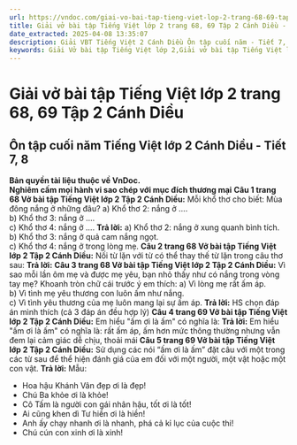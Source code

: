 ```yaml
---
url: https://vndoc.com/giai-vo-bai-tap-tieng-viet-lop-2-trang-68-69-tap-2-canh-dieu-321533
title: Giải vở bài tập Tiếng Việt lớp 2 trang 68, 69 Tập 2 Cánh Diều - VnDoc.com
date_extracted: 2025-04-08 13:35:07
description: Giải VBT Tiếng Việt 2 Cánh Diều Ôn tập cuối năm - Tiết 7, 8 trang 68 được biên soạn nhằm giúp các em HS học tập tốt môn Tiếng Việt lớp 2 Cánh Diều. Mời các bạn tham khảo.
keywords: Giải Vở bài tập Tiếng Việt lớp 2,Giải vở bài tập Tiếng Việt lớp 2 trang 68 Tập 2 Cánh Diều,Giải Ôn tập cuối năm Tiếng Việt lớp 2 Vở bài tập,Bài 35 Ôn tập cuối năm lớp 2 Vở bài tập,Giải VBT Tiếng Việt lớp 2 Tập 2 trang 68 Cánh Diều,Giải Ôn tập cuối năm Tiếng Việt lớp 2 Cánh Diều,Giải vbt Tiếng Việt lớp 2
---
```


# Giải vở bài tập Tiếng Việt lớp 2 trang 68, 69 Tập 2 Cánh Diều
## **Ôn tập cuối năm Tiếng Việt lớp 2 Cánh Diều - Tiết 7, 8**
**Bản quyền tài liệu thuộc về VnDoc.**  
**Nghiêm cấm mọi hành vi sao chép với mục đích thương mại**
**Câu 1 trang 68 Vở bài tập Tiếng Việt lớp 2 Tập 2 Cánh Diều:** Mỗi khổ thơ cho biết: Mùa đông nắng ở những đâu?
a\) Khổ thơ 2: nắng ở ….  
b\) Khổ thơ 3: nắng ở ….  
c\) Khổ thơ 4: nắng ở ….
**Trả lời:**
a\) Khổ thơ 2: nắng ở xung quanh bình tích.  
b\) Khổ thơ 3: nắng ở quả cam nắng ngọt.  
c\) Khổ thơ 4: nắng ở trong lòng mẹ.
**Câu 2 trang 68 Vở bài tập Tiếng Việt lớp 2 Tập 2 Cánh Diều:** Nối từ lặn với từ có thể thay thế từ lặn trong câu thơ sau:
**Trả lời:**
**Câu 3 trang 68 Vở bài tập Tiếng Việt lớp 2 Tập 2 Cánh Diều:** Vì sao mỗi lần ôm mẹ và được mẹ yêu, bạn nhỏ thấy như có nắng trong vòng tay mẹ? Khoanh tròn chữ cái trước ý em thích:
a\) Vì lòng mẹ rất ấm áp.  
b\) Vì tình mẹ yêu thương con luôn ấm như nắng.  
c\) Vì tình yêu thương của mẹ luôn mang lại sự ấm áp.
**Trả lời:**
HS chọn đáp án mình thích \(cả 3 đáp án đều hợp lý\)
**Câu 4 trang 69 Vở bài tập Tiếng Việt lớp 2 Tập 2 Cánh Diều:** Em hiểu "ấm ơi là ấm" có nghĩa là:
**Trả lời:**
Em hiểu "ấm ơi là ấm" có nghĩa là: rất ấm áp, ấm hơn mức thông thường nhưng vẫn đem lại cảm giác dễ chịu, thoải mái
**Câu 5 trang 69 Vở bài tập Tiếng Việt lớp 2 Tập 2 Cánh Diều:** Sử dụng các nói “ấm ơi là ấm” đặt câu với một trong các từ sau để thể hiện đánh giá của em đối với một người, một vật hoặc một con vật.
**Trả lời:**
Mẫu:
  * Hoa hậu Khánh Vân đẹp ơi là đẹp\!
  * Chú Ba khỏe ơi là khỏe\!
  * Cô Tấm là người con gái nhân hậu, tốt ơi là tốt\!
  * Ai cũng khen dì Tư hiền ơi là hiền\!
  * Anh ấy chạy nhanh ơi là nhanh, phá cả kỉ lục của cuộc thi\!
  * Chú cún con xinh ơi là xinh\!

